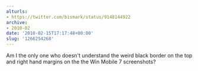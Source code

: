 ```yaml
---
alturls:
- https://twitter.com/bismark/status/9148144922
archive:
- 2010-02
date: '2010-02-15T17:17:48+00:00'
slug: '1266254268'
---
```


Am I the only one who doesn't understand the weird black border on the top and right hand margins on the the Win Mobile 7 screenshots?

